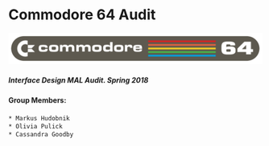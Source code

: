 # Commodore 64 Audit
![alt text](img/64.png)
##### Interface Design MAL Audit. Spring 2018

#### Group Members:

    * Markus Hudobnik
    * Olivia Pulick
    * Cassandra Goodby
